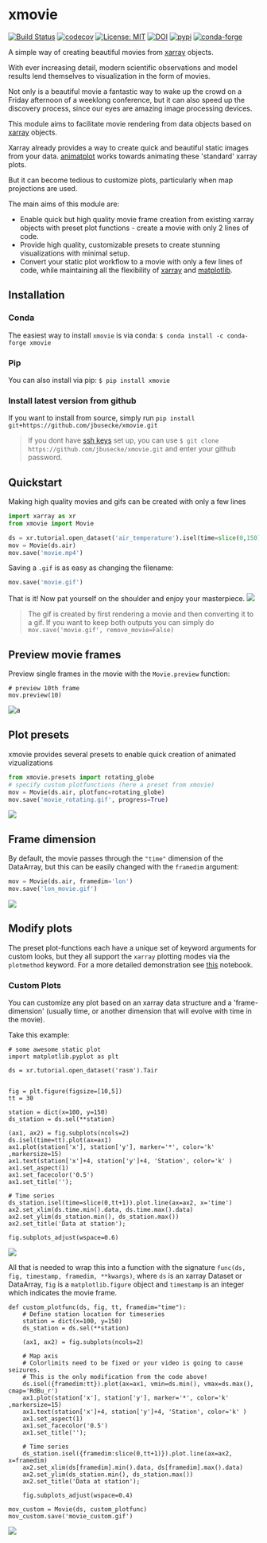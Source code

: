 # xmovie
[![Build Status](https://img.shields.io/github/workflow/status/jbusecke/xmovie/CI?logo=github)](https://github.com/jbusecke/xmovie/actions)
[![codecov](https://codecov.io/gh/jbusecke/xmovie/branch/master/graph/badge.svg)](https://codecov.io/gh/jbusecke/xmovie)
[![License: MIT](https://img.shields.io/badge/License-MIT-yellow.svg)](https://opensource.org/licenses/MIT)
[![DOI](https://zenodo.org/badge/124968397.svg)](https://zenodo.org/badge/latestdoi/124968397)
[![pypi](https://badge.fury.io/py/xmovie.svg)](https://badge.fury.io/py/xmovie)
[![conda-forge](https://img.shields.io/conda/dn/conda-forge/xmovie?label=conda-forge)](https://anaconda.org/conda-forge/xmovie)

A simple way of creating beautiful movies from [xarray](https://github.com/pydata/xarray) objects.

With ever increasing detail, modern scientific observations and model results
lend themselves to visualization in the form of movies.

Not only is a beautiful movie a fantastic way to wake up the crowd on a Friday
afternoon of a weeklong conference, but it can also speed up the discovery
process, since our eyes are amazing image processing devices.

This module aims to facilitate movie rendering from data objects based on
[xarray](https://github.com/pydata/xarray) objects.

Xarray already provides a way to create quick and beautiful static images from your data.
[animatplot](https://github.com/t-makaro/animatplot) works towards animating these 'standard' xarray plots.

But it can become tedious to customize plots, particularly when map projections are used.

The main aims of this module are:

- Enable quick but high quality movie frame creation from existing xarray
objects with preset plot functions - create a movie with only 2 lines of code.
- Provide high quality, customizable presets to create stunning visualizations with minimal setup.
- Convert your static plot workflow to a movie with only a few lines of code, while maintaining all the flexibility of [xarray](https://github.com/pydata/xarray) and [matplotlib](https://matplotlib.org/).


<!-- - Use [dask](https://github.com/dask/dask) for computationally efficient
frame rendering.-->

## Installation

### Conda
The easiest way to install `xmovie` is via conda:
`$ conda install -c conda-forge xmovie`

### Pip
You can also install via pip:
`$ pip install xmovie`

### Install latest version from github
If you want to install from source, simply run `pip install git+https://github.com/jbusecke/xmovie.git`

>If you dont have [ssh keys](https://help.github.com/en/articles/adding-a-new-ssh-key-to-your-github-account) set up, you can use `$ git clone https://github.com/jbusecke/xmovie.git` and enter your github password.

## Quickstart
Making high quality movies and gifs can be created with only a few lines

```python
import xarray as xr
from xmovie import Movie

ds = xr.tutorial.open_dataset('air_temperature').isel(time=slice(0,150))
mov = Movie(ds.air)
mov.save('movie.mp4')
```

Saving a `.gif` is as easy as changing the filename:
```python
mov.save('movie.gif')
```
That is it! Now pat yourself on the shoulder and enjoy your masterpiece.
![](docs/examples/movie_gif.gif)

> The gif is created by first rendering a movie and then converting it to a gif.
If you want to keep both outputs you can simply do `mov.save('movie.gif', remove_movie=False)`

<!-- ## Presets for quick movies
Using the presets of __xmovie__ making a movie is very easy: -->

## Preview movie frames
Preview single frames in the movie with the `Movie.preview` function:
```
# preview 10th frame
mov.preview(10)
```
![a](docs/examples/movie_preview.png)

## Plot presets
xmovie provides several presets to enable quick creation of animated vizualizations
```python
from xmovie.presets import rotating_globe
# specify custom plotfunctions (here a preset from xmovie)
mov = Movie(ds.air, plotfunc=rotating_globe)
mov.save('movie_rotating.gif', progress=True)
```
![](docs/examples/movie_rotating.gif)

## Frame dimension
By default, the movie passes through the `"time"` dimension of the DataArray, but
this can be easily changed with the `framedim` argument:
```python
mov = Movie(ds.air, framedim='lon')
mov.save('lon_movie.gif')
```
![](docs/examples/lon_movie.gif)

## Modify plots
The preset plot-functions each have a unique set of keyword arguments for custom looks, but they all support the `xarray` plotting modes via the `plotmethod` keyword.
For a more detailed demonstration see [this](First_Steps.ipynb) notebook.
<!-- ```
from xmovie.presets import rotating_globe_dark  # the default preset
mov = Movie(ds.air, rotating_globe_dark, plotmethod='contourf', coastline=False, land=True)
mov.save('movie_contf.gif')
```
![](docs/examples/movie_contf.gif)

```
mov = Movie(ds, rotating_globe_dark, plotmethod='contour', coastline=False, land=True)
mov.save('movie_cont.gif')
```
![](docs/examples/movie_cont.gif)

```
ds = xr.tutorial.open_dataset('rasm').Tair

# Interpolate time for smoother animation
ds['time'].data = np.arange(len(ds['time']))
ds = ds.interp(time=np.linspace(0,10, 60))

mov = Movie(ds, rotating_globe_dark,
            cmap='RdYlBu_r',
            x='xc',
            y='yc', #accepts keyword arguments from the xarray plotting interface
            lat_start=45, # Custom keywords from `rotating_globe_dark
            lon_rotations=0.2)
mov.save('movie_rasm.gif')
```

!['rasm_spinning'](docs/examples/movie_rasm.gif) -->


### Custom Plots
You can customize any plot based on an xarray data structure and a 'frame-dimension' (usually time, or another dimension that will evolve with time in the movie).

Take this example:

```
# some awesome static plot
import matplotlib.pyplot as plt

ds = xr.tutorial.open_dataset('rasm').Tair


fig = plt.figure(figsize=[10,5])
tt = 30

station = dict(x=100, y=150)
ds_station = ds.sel(**station)

(ax1, ax2) = fig.subplots(ncols=2)
ds.isel(time=tt).plot(ax=ax1)
ax1.plot(station['x'], station['y'], marker='*', color='k' ,markersize=15)
ax1.text(station['x']+4, station['y']+4, 'Station', color='k' )
ax1.set_aspect(1)
ax1.set_facecolor('0.5')
ax1.set_title('');

# Time series
ds_station.isel(time=slice(0,tt+1)).plot.line(ax=ax2, x='time')
ax2.set_xlim(ds.time.min().data, ds.time.max().data)
ax2.set_ylim(ds_station.min(), ds_station.max())
ax2.set_title('Data at station');

fig.subplots_adjust(wspace=0.6)
```

![](docs/examples/static.png)

All that is needed to wrap this into a function with the signature `func(ds, fig, timestamp, framedim, **kwargs)`, where `ds` is an xarray Dataset or DataArray, `fig` is a `matplotlib.figure` object and `timestamp` is an integer which indicates the movie frame.

```
def custom_plotfunc(ds, fig, tt, framedim="time"):
    # Define station location for timeseries
    station = dict(x=100, y=150)
    ds_station = ds.sel(**station)

    (ax1, ax2) = fig.subplots(ncols=2)

    # Map axis
    # Colorlimits need to be fixed or your video is going to cause seizures.
    # This is the only modification from the code above!
    ds.isel({framedim:tt}).plot(ax=ax1, vmin=ds.min(), vmax=ds.max(), cmap='RdBu_r')
    ax1.plot(station['x'], station['y'], marker='*', color='k' ,markersize=15)
    ax1.text(station['x']+4, station['y']+4, 'Station', color='k' )
    ax1.set_aspect(1)
    ax1.set_facecolor('0.5')
    ax1.set_title('');

    # Time series
    ds_station.isel({framedim:slice(0,tt+1)}).plot.line(ax=ax2, x=framedim)
    ax2.set_xlim(ds[framedim].min().data, ds[framedim].max().data)
    ax2.set_ylim(ds_station.min(), ds_station.max())
    ax2.set_title('Data at station');

    fig.subplots_adjust(wspace=0.4)

mov_custom = Movie(ds, custom_plotfunc)
mov_custom.save('movie_custom.gif')
```
![](docs/examples/movie_custom.gif)
